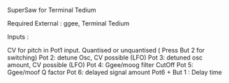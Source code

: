 SuperSaw for Terminal Tedium

Required External : ggee, Terminal Tedium


Inputs : 

CV for pitch in Pot1 input. Quantised or unquantised ( Press But 2 for switching)
Pot 2:  detune Osc, CV possible (LFO)
Pot 3:  detuned osc amount,  CV possible (LFO)
Pot 4: Ggee/moog filter CutOff 
Pot 5: Ggee/moof Q factor
Pot 6: delayed signal amount
Pot6 + But 1 : Delay time
